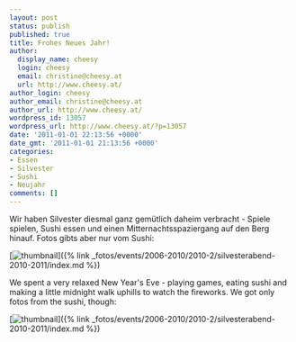 ```yaml
---
layout: post
status: publish
published: true
title: Frohes Neues Jahr!
author:
  display_name: cheesy
  login: cheesy
  email: christine@cheesy.at
  url: http://www.cheesy.at/
author_login: cheesy
author_email: christine@cheesy.at
author_url: http://www.cheesy.at/
wordpress_id: 13057
wordpress_url: http://www.cheesy.at/?p=13057
date: '2011-01-01 22:13:56 +0000'
date_gmt: '2011-01-01 21:13:56 +0000'
categories:
- Essen
- Silvester
- Sushi
- Neujahr
comments: []
---
```

<!--:de-->Wir haben Silvester diesmal ganz gemütlich daheim verbracht - Spiele spielen, Sushi essen und einen Mitternachtsspaziergang auf den Berg hinauf. Fotos gibts aber nur vom Sushi:
[![](http://www.cheesy.at/wp-content/uploads/thumbnail.jpg "thumbnail")]({% link _fotos/events/2006-2010/2010-2/silvesterabend-2010-2011/index.md %})
<!--:--><!--:en-->We spent a very relaxed New Year's Eve - playing games, eating sushi and making a little midnight walk uphills to watch the fireworks. We got only fotos from the sushi, though:
[![](http://www.cheesy.at/wp-content/uploads/thumbnail.jpg "thumbnail")]({% link _fotos/events/2006-2010/2010-2/silvesterabend-2010-2011/index.md %})
<!--:-->
